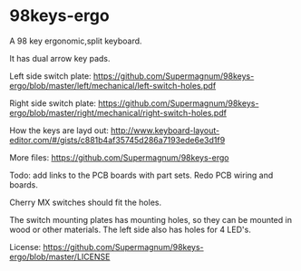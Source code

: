 # 98keys-ergo
A 98 key ergonomic,split keyboard.

It has dual arrow key pads.


Left side switch plate:
https://github.com/Supermagnum/98keys-ergo/blob/master/left/mechanical/left-switch-holes.pdf


Right side switch plate:
https://github.com/Supermagnum/98keys-ergo/blob/master/right/mechanical/right-switch-holes.pdf

How the keys are layd out:
http://www.keyboard-layout-editor.com/#/gists/c881b4af35745d286a7193ede6e3d1f9

More files:
https://github.com/Supermagnum/98keys-ergo

 Todo: add links to the PCB boards with part sets.
Redo PCB wiring and boards.

Cherry MX switches should fit the holes.

The switch mounting plates has mounting holes, so they can be mounted in wood or other materials. 
The left side also has holes for 4 LED's.

License:
https://github.com/Supermagnum/98keys-ergo/blob/master/LICENSE
